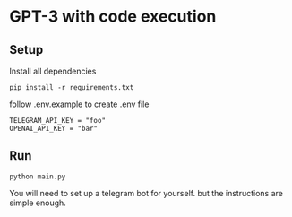 # GPT-3 with code execution
## Setup
Install all dependencies
```
pip install -r requirements.txt
```
follow .env.example to create .env file
```
TELEGRAM_API_KEY = "foo"
OPENAI_API_KEY = "bar"
```
## Run
```
python main.py
```

You will need to set up a telegram bot for yourself. but the instructions are simple enough.